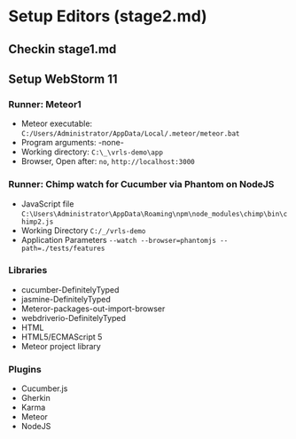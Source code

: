 # Setup Editors (stage2.md)

## Checkin stage1.md

## Setup WebStorm 11

### Runner: Meteor1

* Meteor executable: `C:/Users/Administrator/AppData/Local/.meteor/meteor.bat`
* Program arguments: -none-
* Working directory: `C:\_\vrls-demo\app`
* Browser, Open after: `no`, `http://localhost:3000`

### Runner: Chimp watch for Cucumber via Phantom on NodeJS

* JavaScript file `C:\Users\Administrator\AppData\Roaming\npm\node_modules\chimp\bin\chimp2.js`
* Working Directory `C:/_/vrls-demo`
* Application Parameters `--watch --browser=phantomjs --path=./tests/features`

### Libraries

* cucumber-DefinitelyTyped
* jasmine-DefinitelyTyped
* Meteror-packages-out-import-browser
* webdriverio-DefinitelyTyped
* HTML
* HTML5/ECMAScript 5
* Meteor project library

### Plugins
* Cucumber.js
* Gherkin
* Karma
* Meteor
* NodeJS